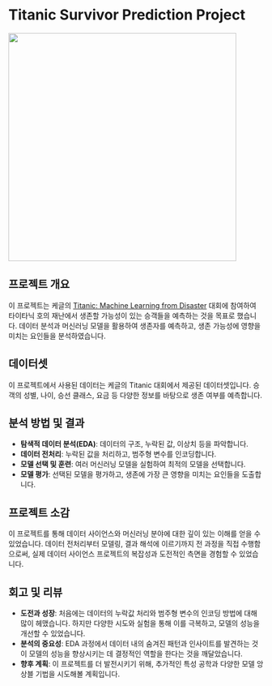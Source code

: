
# Titanic Survivor Prediction Project

<code><img height = "450"
src = https://github.com/siilver94/Titanic-Survival-Exploration/assets/57824945/95d0d895-bba1-402f-a01e-d4f67a6780f7></code>

## 프로젝트 개요
이 프로젝트는 케글의 [Titanic: Machine Learning from Disaster](https://www.kaggle.com/competitions/titanic) 대회에 참여하여 타이타닉 호의 재난에서 생존할 가능성이 있는 승객들을 예측하는 것을 목표로 했습니다.
데이터 분석과 머신러닝 모델을 활용하여 생존자를 예측하고, 생존 가능성에 영향을 미치는 요인들을 분석하였습니다.

## 데이터셋
이 프로젝트에서 사용된 데이터는 케글의 Titanic 대회에서 제공된 데이터셋입니다. 승객의 성별, 나이, 승선 클래스, 요금 등 다양한 정보를 바탕으로 생존 여부를 예측합니다.

## 분석 방법 및 결과
- **탐색적 데이터 분석(EDA)**: 데이터의 구조, 누락된 값, 이상치 등을 파악합니다.
- **데이터 전처리**: 누락된 값을 처리하고, 범주형 변수를 인코딩합니다.
- **모델 선택 및 훈련**: 여러 머신러닝 모델을 실험하여 최적의 모델을 선택합니다.
- **모델 평가**: 선택된 모델을 평가하고, 생존에 가장 큰 영향을 미치는 요인들을 도출합니다.

## 프로젝트 소감
이 프로젝트를 통해 데이터 사이언스와 머신러닝 분야에 대한 깊이 있는 이해를 얻을 수 있었습니다. 데이터 전처리부터 모델링, 결과 해석에 이르기까지 전 과정을 직접 수행함으로써, 실제 데이터 사이언스 프로젝트의 복잡성과 도전적인 측면을 경험할 수 있었습니다.

## 회고 및 리뷰
- **도전과 성장**: 처음에는 데이터의 누락값 처리와 범주형 변수의 인코딩 방법에 대해 많이 헤맸습니다. 하지만 다양한 시도와 실험을 통해 이를 극복하고, 모델의 성능을 개선할 수 있었습니다.
- **분석의 중요성**: EDA 과정에서 데이터 내의 숨겨진 패턴과 인사이트를 발견하는 것이 모델의 성능을 향상시키는 데 결정적인 역할을 한다는 것을 깨달았습니다.
- **향후 계획**: 이 프로젝트를 더 발전시키기 위해, 추가적인 특성 공학과 다양한 모델 앙상블 기법을 시도해볼 계획입니다.


